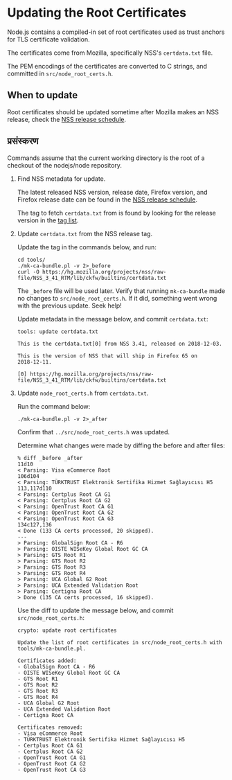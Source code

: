 # Updating the Root Certificates

Node.js contains a compiled-in set of root certificates used as trust anchors for TLS certificate validation.

The certificates come from Mozilla, specifically NSS's `certdata.txt` file.

The PEM encodings of the certificates are converted to C strings, and committed in `src/node_root_certs.h`.

## When to update

Root certificates should be updated sometime after Mozilla makes an NSS release, check the [NSS release schedule](https://wiki.mozilla.org/NSS:Release_Versions).

## प्रसंस्करण

Commands assume that the current working directory is the root of a checkout of the nodejs/node repository.

1. Find NSS metadata for update.

    The latest released NSS version, release date, Firefox version, and Firefox release date can be found in the [NSS release schedule](https://wiki.mozilla.org/NSS:Release_Versions).

    The tag to fetch `certdata.txt` from is found by looking for the release version in the [tag list](https://hg.mozilla.org/projects/nss/tags).

2. Update `certdata.txt` from the NSS release tag.

    Update the tag in the commands below, and run:

    ```shell
    cd tools/
    ./mk-ca-bundle.pl -v 2>_before
    curl -O https://hg.mozilla.org/projects/nss/raw-file/NSS_3_41_RTM/lib/ckfw/builtins/certdata.txt
    ```

    The `_before` file will be used later. Verify that running `mk-ca-bundle` made no changes to `src/node_root_certs.h`. If it did, something went wrong with the previous update. Seek help!

    Update metadata in the message below, and commit `certdata.txt`:

    ```text
    tools: update certdata.txt

    This is the certdata.txt[0] from NSS 3.41, released on 2018-12-03.

    This is the version of NSS that will ship in Firefox 65 on
    2018-12-11.

    [0] https://hg.mozilla.org/projects/nss/raw-file/NSS_3_41_RTM/lib/ckfw/builtins/certdata.txt
    ```

3. Update `node_root_certs.h` from `certdata.txt`.

    Run the command below:

    ```shell
    ./mk-ca-bundle.pl -v 2>_after
    ```

    Confirm that `../src/node_root_certs.h` was updated.

    Determine what changes were made by diffing the before and after files:

    ```shell
    % diff _before _after
    11d10
    < Parsing: Visa eCommerce Root
    106d104
    < Parsing: TÜRKTRUST Elektronik Sertifika Hizmet Sağlayıcısı H5
    113,117d110
    < Parsing: Certplus Root CA G1
    < Parsing: Certplus Root CA G2
    < Parsing: OpenTrust Root CA G1
    < Parsing: OpenTrust Root CA G2
    < Parsing: OpenTrust Root CA G3
    134c127,136
    < Done (133 CA certs processed, 20 skipped).
    ---
    > Parsing: GlobalSign Root CA - R6
    > Parsing: OISTE WISeKey Global Root GC CA
    > Parsing: GTS Root R1
    > Parsing: GTS Root R2
    > Parsing: GTS Root R3
    > Parsing: GTS Root R4
    > Parsing: UCA Global G2 Root
    > Parsing: UCA Extended Validation Root
    > Parsing: Certigna Root CA
    > Done (135 CA certs processed, 16 skipped).
    ```

    Use the diff to update the message below, and commit `src/node_root_certs.h`:

    ```text
    crypto: update root certificates

    Update the list of root certificates in src/node_root_certs.h with
    tools/mk-ca-bundle.pl.

    Certificates added:
    - GlobalSign Root CA - R6
    - OISTE WISeKey Global Root GC CA
    - GTS Root R1
    - GTS Root R2
    - GTS Root R3
    - GTS Root R4
    - UCA Global G2 Root
    - UCA Extended Validation Root
    - Certigna Root CA

    Certificates removed:
    - Visa eCommerce Root
    - TÜRKTRUST Elektronik Sertifika Hizmet Sağlayıcısı H5
    - Certplus Root CA G1
    - Certplus Root CA G2
    - OpenTrust Root CA G1
    - OpenTrust Root CA G2
    - OpenTrust Root CA G3
    ```
